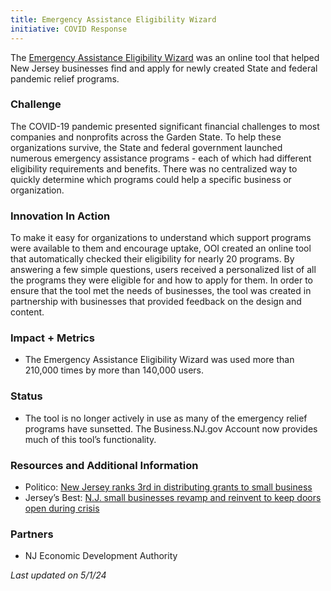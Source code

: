 ```yaml
---
title: Emergency Assistance Eligibility Wizard
initiative: COVID Response
---
```


The [Emergency Assistance Eligibility Wizard](https://assistance.business.nj.gov/) was an online tool that helped New Jersey businesses find and apply for newly created State and federal pandemic relief programs.

### Challenge

The COVID-19 pandemic presented significant financial challenges to most companies and nonprofits across the Garden State. To help these organizations survive, the State and federal government launched numerous emergency assistance programs \- each of which had different eligibility requirements and benefits. There was no centralized way to quickly determine which programs could help a specific business or organization.

### Innovation In Action

To make it easy for organizations to understand which support programs were available to them and encourage uptake, OOI created an online tool that automatically checked their eligibility for nearly 20 programs. By answering a few simple questions, users received a personalized list of all the programs they were eligible for and how to apply for them. In order to ensure that the tool met the needs of businesses, the tool was created in partnership with businesses that provided feedback on the design and content.

### Impact \+ Metrics

* The Emergency Assistance Eligibility Wizard was used more than 210,000 times by more than 140,000 users.

### Status

* The tool is no longer actively in use as many of the emergency relief programs have sunsetted. The Business.NJ.gov Account now provides much of this tool’s functionality.

### Resources and Additional Information

* Politico: [New Jersey ranks 3rd in distributing grants to small business](https://www.politico.com/states/new-jersey/whiteboard/2021/07/27/eda-new-jersey-ranks-3rd-in-distributing-grants-to-small-business-1389096)  
* Jersey’s Best: [N.J. small businesses revamp and reinvent to keep doors open during crisis](https://www.jerseysbest.com/community/n-j-small-businesses-revamp-and-reinvent-to-keep-doors-open-during-crisis/)

### Partners

* NJ Economic Development Authority

*Last updated on 5/1/24* 
